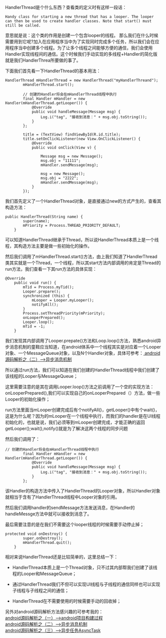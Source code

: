 HandlerThread是个什么东西？查看类的定义时有这样一段话：

```
Handy class for starting a new thread that has a looper. The looper can then be used to create handler classes. Note that start() must still be called.
```
意思就是说：这个类的作用是创建一个包含looper的线程。
那么我们在什么时候需要用到它呢?加入在应用程序当中为了实现同时完成多个任务，所以我们会在应用程序当中创建多个线程。为了让多个线程之间能够方便的通信，我们会使用Handler实现线程间的通信。这个时候我们手动实现的多线程+Handler的简化版就是我们HandlerThrea所要做的事了。

下面我们首先看一下HandlerThread的基本用法：

```
HandlerThread mHandlerThread = new HandlerThread("myHandlerThreand");
        mHandlerThread.start();

        // 创建的Handler将会在mHandlerThread线程中执行
        final Handler mHandler = new Handler(mHandlerThread.getLooper()) {
            @Override
            public void handleMessage(Message msg) {
                Log.i("tag", "接收到消息：" + msg.obj.toString());
            }
        };

        title = (TextView) findViewById(R.id.title);
        title.setOnClickListener(new View.OnClickListener() {
            @Override
            public void onClick(View v) {

                Message msg = new Message();
                msg.obj = "11111";
                mHandler.sendMessage(msg);

                msg = new Message();
                msg.obj = "2222";
                mHandler.sendMessage(msg);
            }
        });
```

我们首先定义了一个HandlerThread对象，是直接通过new的方式产生的，查看其构造方法：

```
public HandlerThread(String name) {
        super(name);
        mPriority = Process.THREAD_PRIORITY_DEFAULT;
    }
```
可以知道HandlerThread继承于Thread，所以说HandlerThread本质上是一个线程，其构造方法主要是做一些初始化的操作。

然后我们调用了mHandlerThread.start()方法，由上我们知道了HandlerThread类其实就是一个Thread，一个线程，所以其start方法内部调用的肯定是Thread的run方法，我们查看一下其run方法的具体实现：

```
@Override
    public void run() {
        mTid = Process.myTid();
        Looper.prepare();
        synchronized (this) {
            mLooper = Looper.myLooper();
            notifyAll();
        }
        Process.setThreadPriority(mPriority);
        onLooperPrepared();
        Looper.loop();
        mTid = -1;
    }
```
我们发现其内部调用了Looper.prepate()方法和Loop.loop()方法，熟悉android异步消息机制的童鞋应当知道，在android体系中一个线程其实是对应着一个Looper对象、一个MessageQueue对象，以及N个Handler对象，具体可参考：<a href="http://blog.csdn.net/qq_23547831/article/details/50751687"> android源码解析之（二）-->异步消息机制</a>

所以通过run方法，我们可以知道在我们创建的HandlerThread线程中我们创建了该线程的Looper与MessageQueue；

这里需要注意的是其在调用Looper.loop()方法之前调用了一个空的实现方法：onLooperPrepared(),我们可以实现自己的onLooperPrepared（）方法，做一些Looper的初始化操作；

run方法里面当mLooper创建完成后有个notifyAll()，getLooper()中有个wait()，这是为什么呢？因为的mLooper在一个线程中执行，而我们的handler是在UI线程初始化的，也就是说，我们必须等到mLooper创建完成，才能正确的返回getLooper();wait(),notify()就是为了解决这两个线程的同步问题

然后我们调用了：

```
// 创建的Handler将会在mHandlerThread线程中执行
        final Handler mHandler = new Handler(mHandlerThread.getLooper()) {
            @Override
            public void handleMessage(Message msg) {
                Log.i("tag", "接收到消息：" + msg.obj.toString());
            }
        };
```
该Handler的构造方法中传入了HandlerThread的Looper对象，所以Handler对象就相当于含有了HandlerThread线程中Looper对象的引用。

然后我们调用handler的sendMessage方法发送消息，在Handler的handleMessge方法中就可以接收到消息了。

最后需要注意的是在我们不需要这个looper线程的时候需要手动停止掉；

```
protected void onDestroy() {
        super.onDestroy();
        mHandlerThread.quit();
    }

```

相对来说HandlerThread还是比较简单的，这里总结一下：

- HandlerThread本质上是一个Thread对象，只不过其内部帮我们创建了该线程的Looper和MessageQueue；

- 通过HandlerThread我们不但可以实现UI线程与子线程的通信同样也可以实现子线程与子线程之间的通信；

- HandlerThread在不需要使用的时候需要手动的回收掉；

另外对android源码解析方法感兴趣的可参考我的：
<br><a href="http://blog.csdn.net/qq_23547831/article/details/50634435"> android源码解析之（一）-->android项目构建过程</a>
<br><a href="http://blog.csdn.net/qq_23547831/article/details/50751687">android源码解析之（二）-->异步消息机制</a>
<br><a href="http://blog.csdn.net/qq_23547831/article/details/50803849">android源码解析之（三）-->异步任务AsyncTask</a>
